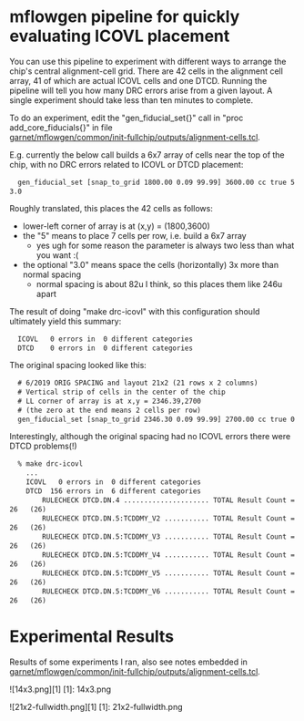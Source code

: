 # mflowgen pipeline for quickly evaluating ICOVL placement

You can use this pipeline to experiment with different ways to arrange
the chip's central alignment-cell grid.  There are 42 cells in the
alignment cell array, 41 of which are actual ICOVL cells and one DTCD.
Running the pipeline will tell you how many DRC errors arise from a given layout.
A single experiment should take less than ten minutes to complete.

To do an experiment, edit the "gen_fiducial_set{}" call
in "proc add_core_fiducials{}" in file<br/>
[garnet/mflowgen/common/init-fullchip/outputs/alignment-cells.tcl](../common/init-fullchip/outputs/alignment-cells.tcl).


E.g. currently the below call builds a 6x7 array of cells near the top
of the chip, with no DRC errors related to ICOVL or DTCD placement:
```
  gen_fiducial_set [snap_to_grid 1800.00 0.09 99.99] 3600.00 cc true 5 3.0
```

Roughly translated, this places the 42 cells as follows:
* lower-left corner of array is at (x,y) = (1800,3600)
* the "5" means to place 7 cells per row, i.e. build a 6x7 array
  * yes ugh for some reason the parameter is always two less than what you want :(
* the optional "3.0" means space the cells (horizontally) 3x more than normal spacing
  * normal spacing is about 82u I think, so this places them like 246u apart

The result of doing "make drc-icovl" with this configuration should
ultimately yield this summary:
```
  ICOVL   0 errors in  0 different categories
  DTCD    0 errors in  0 different categories
```

The original spacing looked like this:
```
  # 6/2019 ORIG SPACING and layout 21x2 (21 rows x 2 columns)
  # Vertical strip of cells in the center of the chip
  # LL corner of array is at x,y = 2346.39,2700
  # (the zero at the end means 2 cells per row)
  gen_fiducial_set [snap_to_grid 2346.30 0.09 99.99] 2700.00 cc true 0
```

Interestingly, although the original spacing had no ICOVL errors
there were DTCD problems(!)
```
  % make drc-icovl
    ...
    ICOVL   0 errors in  0 different categories
    DTCD  156 errors in  6 different categories
        RULECHECK DTCD.DN.4 ..................... TOTAL Result Count = 26   (26)
        RULECHECK DTCD.DN.5:TCDDMY_V2 ........... TOTAL Result Count = 26   (26)
        RULECHECK DTCD.DN.5:TCDDMY_V3 ........... TOTAL Result Count = 26   (26)
        RULECHECK DTCD.DN.5:TCDDMY_V4 ........... TOTAL Result Count = 26   (26)
        RULECHECK DTCD.DN.5:TCDDMY_V5 ........... TOTAL Result Count = 26   (26)
        RULECHECK DTCD.DN.5:TCDDMY_V6 ........... TOTAL Result Count = 26   (26)
```

# Experimental Results

Results of some experiments I ran, also see notes embedded in
[garnet/mflowgen/common/init-fullchip/outputs/alignment-cells.tcl](../common/init-fullchip/outputs/alignment-cells.tcl).



![14x3.png][1]
[1]: 14x3.png

![21x2-fullwidth.png][1]
[1]: 21x2-fullwidth.png

<!--
![21x2.png]
(21x2.png]
![42x1.png]
(42x1.png]
![6x7,3200y.png]
(6x7,3200y.png]
![6x7,3600y.png]
(6x7,3600y.png]
![baseline-2x21.png]
(baseline-2x21.png]
-->
